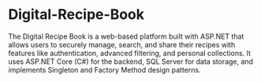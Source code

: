# Digital-Recipe-Book
The Digital Recipe Book is a web-based platform built with ASP.NET that allows users to securely manage, search, and share their recipes with features like authentication, advanced filtering, and personal collections. It uses ASP.NET Core (C#) for the backend, SQL Server for data storage, and implements Singleton and Factory Method design patterns.

